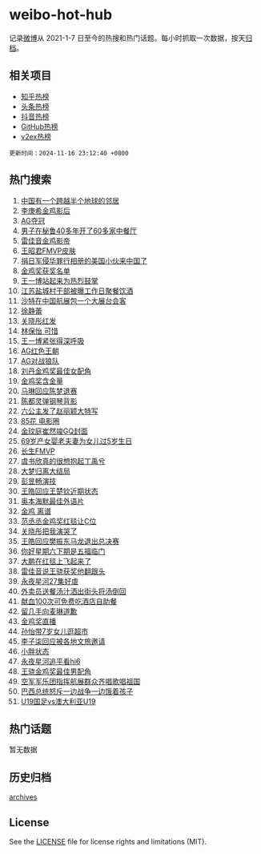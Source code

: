 # weibo-hot-hub

记录[微博](https://www.weibo.com)从 2021-1-7 日至今的热搜和热门话题。每小时抓取一次数据，按天[归档](archives)。

## 相关项目

- [知乎热榜](https://github.com/lonnyzhang423/zhihu-hot-hub)
- [头条热榜](https://github.com/lonnyzhang423/toutiao-hot-hub)
- [抖音热榜](https://github.com/lonnyzhang423/douyin-hot-hub)
- [GitHub热榜](https://github.com/lonnyzhang423/github-hot-hub)
- [v2ex热榜](https://github.com/lonnyzhang423/v2ex-hot-hub)


`更新时间：2024-11-16 23:12:40 +0800`

## 热门搜索

1. [中国有一个跨越半个地球的邻居](https://m.weibo.cn/search?containerid=100103type%3D1%26t%3D10%26q%3D%23%E4%B8%AD%E5%9B%BD%E6%9C%89%E4%B8%80%E4%B8%AA%E8%B7%A8%E8%B6%8A%E5%8D%8A%E4%B8%AA%E5%9C%B0%E7%90%83%E7%9A%84%E9%82%BB%E5%B1%85%23&stream_entry_id=51&isnewpage=1&extparam=seat%3D1%26q%3D%2523%25E4%25B8%25AD%25E5%259B%25BD%25E6%259C%2589%25E4%25B8%2580%25E4%25B8%25AA%25E8%25B7%25A8%25E8%25B6%258A%25E5%258D%258A%25E4%25B8%25AA%25E5%259C%25B0%25E7%2590%2583%25E7%259A%2584%25E9%2582%25BB%25E5%25B1%2585%2523%26dgr%3D0%26pos%3D0%26cate%3D10103%26filter_type%3Drealtimehot%26stream_entry_id%3D51%26c_type%3D51%26display_time%3D1731769959%26pre_seqid%3D17317699594920055843)
1. [李庚希金鸡影后](https://m.weibo.cn/search?containerid=100103type%3D1%26t%3D10%26q%3D%23%E6%9D%8E%E5%BA%9A%E5%B8%8C%E9%87%91%E9%B8%A1%E5%BD%B1%E5%90%8E%23&stream_entry_id=31&isnewpage=1&extparam=seat%3D1%26q%3D%2523%25E6%259D%258E%25E5%25BA%259A%25E5%25B8%258C%25E9%2587%2591%25E9%25B8%25A1%25E5%25BD%25B1%25E5%2590%258E%2523%26flag%3D4%26cate%3D5001%26stream_entry_id%3D31%26c_type%3D31%26band_rank%3D1%26realpos%3D1%26lcate%3D5001%26filter_type%3Drealtimehot%26dgr%3D0%26pos%3D0%26display_time%3D1731769959%26pre_seqid%3D17317699594920055843)
1. [AG夺冠](https://m.weibo.cn/search?containerid=100103type%3D1%26t%3D10%26q%3DAG%E5%A4%BA%E5%86%A0&stream_entry_id=31&isnewpage=1&extparam=seat%3D1%26q%3DAG%25E5%25A4%25BA%25E5%2586%25A0%26flag%3D1%26cate%3D5001%26stream_entry_id%3D31%26c_type%3D31%26band_rank%3D2%26realpos%3D2%26lcate%3D5001%26filter_type%3Drealtimehot%26dgr%3D0%26pos%3D1%26display_time%3D1731769959%26pre_seqid%3D17317699594920055843)
1. [男子在秘鲁40多年开了60多家中餐厅](https://m.weibo.cn/search?containerid=100103type%3D1%26t%3D10%26q%3D%23%E7%94%B7%E5%AD%90%E5%9C%A8%E7%A7%98%E9%B2%8140%E5%A4%9A%E5%B9%B4%E5%BC%80%E4%BA%8660%E5%A4%9A%E5%AE%B6%E4%B8%AD%E9%A4%90%E5%8E%85%23&stream_entry_id=31&isnewpage=1&extparam=seat%3D1%26q%3D%2523%25E7%2594%25B7%25E5%25AD%2590%25E5%259C%25A8%25E7%25A7%2598%25E9%25B2%258140%25E5%25A4%259A%25E5%25B9%25B4%25E5%25BC%2580%25E4%25BA%258660%25E5%25A4%259A%25E5%25AE%25B6%25E4%25B8%25AD%25E9%25A4%2590%25E5%258E%2585%2523%26flag%3D0%26cate%3D5001%26stream_entry_id%3D31%26c_type%3D31%26band_rank%3D3%26realpos%3D3%26lcate%3D5001%26filter_type%3Drealtimehot%26dgr%3D0%26pos%3D2%26display_time%3D1731769959%26pre_seqid%3D17317699594920055843)
1. [雷佳音金鸡影帝](https://m.weibo.cn/search?containerid=100103type%3D1%26t%3D10%26q%3D%23%E9%9B%B7%E4%BD%B3%E9%9F%B3%E9%87%91%E9%B8%A1%E5%BD%B1%E5%B8%9D%23&stream_entry_id=31&isnewpage=1&extparam=seat%3D1%26q%3D%2523%25E9%259B%25B7%25E4%25BD%25B3%25E9%259F%25B3%25E9%2587%2591%25E9%25B8%25A1%25E5%25BD%25B1%25E5%25B8%259D%2523%26flag%3D1%26cate%3D5001%26stream_entry_id%3D31%26c_type%3D31%26band_rank%3D4%26realpos%3D4%26lcate%3D5001%26filter_type%3Drealtimehot%26dgr%3D0%26pos%3D3%26display_time%3D1731769959%26pre_seqid%3D17317699594920055843)
1. [王昭君FMVP皮肤](https://m.weibo.cn/search?containerid=100103type%3D1%26t%3D10%26q%3D%23%E7%8E%8B%E6%98%AD%E5%90%9BFMVP%E7%9A%AE%E8%82%A4%23&stream_entry_id=31&isnewpage=1&extparam=seat%3D1%26q%3D%2523%25E7%258E%258B%25E6%2598%25AD%25E5%2590%259BFMVP%25E7%259A%25AE%25E8%2582%25A4%2523%26flag%3D1%26cate%3D5001%26stream_entry_id%3D31%26c_type%3D31%26band_rank%3D5%26realpos%3D5%26lcate%3D5001%26filter_type%3Drealtimehot%26dgr%3D0%26pos%3D4%26display_time%3D1731769959%26pre_seqid%3D17317699594920055843)
1. [捐日军侵华罪行相册的美国小伙来中国了](https://m.weibo.cn/search?containerid=100103type%3D1%26t%3D10%26q%3D%23%E6%8D%90%E6%97%A5%E5%86%9B%E4%BE%B5%E5%8D%8E%E7%BD%AA%E8%A1%8C%E7%9B%B8%E5%86%8C%E7%9A%84%E7%BE%8E%E5%9B%BD%E5%B0%8F%E4%BC%99%E6%9D%A5%E4%B8%AD%E5%9B%BD%E4%BA%86%23&stream_entry_id=31&isnewpage=1&extparam=seat%3D1%26q%3D%2523%25E6%258D%2590%25E6%2597%25A5%25E5%2586%259B%25E4%25BE%25B5%25E5%258D%258E%25E7%25BD%25AA%25E8%25A1%258C%25E7%259B%25B8%25E5%2586%258C%25E7%259A%2584%25E7%25BE%258E%25E5%259B%25BD%25E5%25B0%258F%25E4%25BC%2599%25E6%259D%25A5%25E4%25B8%25AD%25E5%259B%25BD%25E4%25BA%2586%2523%26flag%3D1%26cate%3D5001%26stream_entry_id%3D31%26c_type%3D31%26band_rank%3D6%26realpos%3D6%26lcate%3D5001%26filter_type%3Drealtimehot%26dgr%3D0%26pos%3D5%26display_time%3D1731769959%26pre_seqid%3D17317699594920055843)
1. [金鸡奖获奖名单](https://m.weibo.cn/search?containerid=100103type%3D1%26t%3D10%26q%3D%E9%87%91%E9%B8%A1%E5%A5%96%E8%8E%B7%E5%A5%96%E5%90%8D%E5%8D%95&stream_entry_id=31&isnewpage=1&extparam=seat%3D1%26q%3D%25E9%2587%2591%25E9%25B8%25A1%25E5%25A5%2596%25E8%258E%25B7%25E5%25A5%2596%25E5%2590%258D%25E5%258D%2595%26flag%3D1%26cate%3D5001%26stream_entry_id%3D31%26c_type%3D31%26band_rank%3D7%26realpos%3D7%26lcate%3D5001%26filter_type%3Drealtimehot%26dgr%3D0%26pos%3D6%26display_time%3D1731769959%26pre_seqid%3D17317699594920055843)
1. [王一博站起来为热烈鼓掌](https://m.weibo.cn/search?containerid=100103type%3D1%26t%3D10%26q%3D%23%E7%8E%8B%E4%B8%80%E5%8D%9A%E7%AB%99%E8%B5%B7%E6%9D%A5%E4%B8%BA%E7%83%AD%E7%83%88%E9%BC%93%E6%8E%8C%23&stream_entry_id=31&isnewpage=1&extparam=seat%3D1%26q%3D%2523%25E7%258E%258B%25E4%25B8%2580%25E5%258D%259A%25E7%25AB%2599%25E8%25B5%25B7%25E6%259D%25A5%25E4%25B8%25BA%25E7%2583%25AD%25E7%2583%2588%25E9%25BC%2593%25E6%258E%258C%2523%26flag%3D1%26cate%3D5001%26stream_entry_id%3D31%26c_type%3D31%26band_rank%3D8%26realpos%3D8%26lcate%3D5001%26filter_type%3Drealtimehot%26dgr%3D0%26pos%3D7%26display_time%3D1731769959%26pre_seqid%3D17317699594920055843)
1. [江苏盐城村干部被曝工作日聚餐饮酒](https://m.weibo.cn/search?containerid=100103type%3D1%26t%3D10%26q%3D%23%E6%B1%9F%E8%8B%8F%E7%9B%90%E5%9F%8E%E6%9D%91%E5%B9%B2%E9%83%A8%E8%A2%AB%E6%9B%9D%E5%B7%A5%E4%BD%9C%E6%97%A5%E8%81%9A%E9%A4%90%E9%A5%AE%E9%85%92%23&stream_entry_id=31&isnewpage=1&extparam=seat%3D1%26q%3D%2523%25E6%25B1%259F%25E8%258B%258F%25E7%259B%2590%25E5%259F%258E%25E6%259D%2591%25E5%25B9%25B2%25E9%2583%25A8%25E8%25A2%25AB%25E6%259B%259D%25E5%25B7%25A5%25E4%25BD%259C%25E6%2597%25A5%25E8%2581%259A%25E9%25A4%2590%25E9%25A5%25AE%25E9%2585%2592%2523%26flag%3D1%26cate%3D5001%26stream_entry_id%3D31%26c_type%3D31%26band_rank%3D9%26realpos%3D9%26lcate%3D5001%26filter_type%3Drealtimehot%26dgr%3D0%26pos%3D8%26display_time%3D1731769959%26pre_seqid%3D17317699594920055843)
1. [沙特在中国航展包一个大展台会客](https://m.weibo.cn/search?containerid=100103type%3D1%26t%3D10%26q%3D%23%E6%B2%99%E7%89%B9%E5%9C%A8%E4%B8%AD%E5%9B%BD%E8%88%AA%E5%B1%95%E5%8C%85%E4%B8%80%E4%B8%AA%E5%A4%A7%E5%B1%95%E5%8F%B0%E4%BC%9A%E5%AE%A2%23&stream_entry_id=31&isnewpage=1&extparam=seat%3D1%26q%3D%2523%25E6%25B2%2599%25E7%2589%25B9%25E5%259C%25A8%25E4%25B8%25AD%25E5%259B%25BD%25E8%2588%25AA%25E5%25B1%2595%25E5%258C%2585%25E4%25B8%2580%25E4%25B8%25AA%25E5%25A4%25A7%25E5%25B1%2595%25E5%258F%25B0%25E4%25BC%259A%25E5%25AE%25A2%2523%26flag%3D1%26cate%3D5001%26stream_entry_id%3D31%26c_type%3D31%26band_rank%3D10%26realpos%3D10%26lcate%3D5001%26filter_type%3Drealtimehot%26dgr%3D0%26pos%3D9%26display_time%3D1731769959%26pre_seqid%3D17317699594920055843)
1. [徐静蕾](https://m.weibo.cn/search?containerid=100103type%3D1%26t%3D10%26q%3D%E5%BE%90%E9%9D%99%E8%95%BE&stream_entry_id=31&isnewpage=1&extparam=seat%3D1%26q%3D%25E5%25BE%2590%25E9%259D%2599%25E8%2595%25BE%26flag%3D1%26cate%3D5001%26stream_entry_id%3D31%26c_type%3D31%26band_rank%3D11%26realpos%3D11%26lcate%3D5001%26filter_type%3Drealtimehot%26dgr%3D0%26pos%3D10%26display_time%3D1731769959%26pre_seqid%3D17317699594920055843)
1. [关晓彤红发](https://m.weibo.cn/search?containerid=100103type%3D1%26t%3D10%26q%3D%E5%85%B3%E6%99%93%E5%BD%A4%E7%BA%A2%E5%8F%91&stream_entry_id=31&isnewpage=1&extparam=seat%3D1%26q%3D%25E5%2585%25B3%25E6%2599%2593%25E5%25BD%25A4%25E7%25BA%25A2%25E5%258F%2591%26flag%3D2%26cate%3D5001%26stream_entry_id%3D31%26c_type%3D31%26band_rank%3D12%26realpos%3D12%26lcate%3D5001%26filter_type%3Drealtimehot%26dgr%3D0%26pos%3D11%26display_time%3D1731769959%26pre_seqid%3D17317699594920055843)
1. [林保怡 可惜](https://m.weibo.cn/search?containerid=100103type%3D1%26t%3D10%26q%3D%E6%9E%97%E4%BF%9D%E6%80%A1+%E5%8F%AF%E6%83%9C&stream_entry_id=31&isnewpage=1&extparam=seat%3D1%26q%3D%25E6%259E%2597%25E4%25BF%259D%25E6%2580%25A1%2520%25E5%258F%25AF%25E6%2583%259C%26flag%3D1%26cate%3D5001%26stream_entry_id%3D31%26c_type%3D31%26band_rank%3D13%26realpos%3D13%26lcate%3D5001%26filter_type%3Drealtimehot%26dgr%3D0%26pos%3D12%26display_time%3D1731769959%26pre_seqid%3D17317699594920055843)
1. [王一博紧张得深呼吸](https://m.weibo.cn/search?containerid=100103type%3D1%26t%3D10%26q%3D%23%E7%8E%8B%E4%B8%80%E5%8D%9A%E7%B4%A7%E5%BC%A0%E5%BE%97%E6%B7%B1%E5%91%BC%E5%90%B8%23&stream_entry_id=31&isnewpage=1&extparam=seat%3D1%26q%3D%2523%25E7%258E%258B%25E4%25B8%2580%25E5%258D%259A%25E7%25B4%25A7%25E5%25BC%25A0%25E5%25BE%2597%25E6%25B7%25B1%25E5%2591%25BC%25E5%2590%25B8%2523%26flag%3D1%26cate%3D5001%26stream_entry_id%3D31%26c_type%3D31%26band_rank%3D14%26realpos%3D14%26lcate%3D5001%26filter_type%3Drealtimehot%26dgr%3D0%26pos%3D13%26display_time%3D1731769959%26pre_seqid%3D17317699594920055843)
1. [AG红色王朝](https://m.weibo.cn/search?containerid=100103type%3D1%26t%3D10%26q%3D%23AG%E7%BA%A2%E8%89%B2%E7%8E%8B%E6%9C%9D%23&stream_entry_id=31&isnewpage=1&extparam=seat%3D1%26q%3D%2523AG%25E7%25BA%25A2%25E8%2589%25B2%25E7%258E%258B%25E6%259C%259D%2523%26flag%3D1%26cate%3D5001%26stream_entry_id%3D31%26c_type%3D31%26band_rank%3D15%26realpos%3D15%26lcate%3D5001%26filter_type%3Drealtimehot%26dgr%3D0%26pos%3D14%26display_time%3D1731769959%26pre_seqid%3D17317699594920055843)
1. [AG对战狼队](https://m.weibo.cn/search?containerid=100103type%3D1%26t%3D10%26q%3D%23AG%E5%AF%B9%E6%88%98%E7%8B%BC%E9%98%9F%23&stream_entry_id=31&isnewpage=1&extparam=seat%3D1%26q%3D%2523AG%25E5%25AF%25B9%25E6%2588%2598%25E7%258B%25BC%25E9%2598%259F%2523%26flag%3D0%26cate%3D5001%26stream_entry_id%3D31%26c_type%3D31%26band_rank%3D16%26realpos%3D16%26lcate%3D5001%26filter_type%3Drealtimehot%26dgr%3D0%26pos%3D15%26display_time%3D1731769959%26pre_seqid%3D17317699594920055843)
1. [刘丹金鸡奖最佳女配角](https://m.weibo.cn/search?containerid=100103type%3D1%26t%3D10%26q%3D%23%E5%88%98%E4%B8%B9%E9%87%91%E9%B8%A1%E5%A5%96%E6%9C%80%E4%BD%B3%E5%A5%B3%E9%85%8D%E8%A7%92%23&stream_entry_id=31&isnewpage=1&extparam=seat%3D1%26q%3D%2523%25E5%2588%2598%25E4%25B8%25B9%25E9%2587%2591%25E9%25B8%25A1%25E5%25A5%2596%25E6%259C%2580%25E4%25BD%25B3%25E5%25A5%25B3%25E9%2585%258D%25E8%25A7%2592%2523%26flag%3D0%26cate%3D5001%26stream_entry_id%3D31%26c_type%3D31%26band_rank%3D17%26realpos%3D17%26lcate%3D5001%26filter_type%3Drealtimehot%26dgr%3D0%26pos%3D16%26display_time%3D1731769959%26pre_seqid%3D17317699594920055843)
1. [金鸡奖含金量](https://m.weibo.cn/search?containerid=100103type%3D1%26t%3D10%26q%3D%E9%87%91%E9%B8%A1%E5%A5%96%E5%90%AB%E9%87%91%E9%87%8F&stream_entry_id=31&isnewpage=1&extparam=seat%3D1%26q%3D%25E9%2587%2591%25E9%25B8%25A1%25E5%25A5%2596%25E5%2590%25AB%25E9%2587%2591%25E9%2587%258F%26flag%3D1%26cate%3D5001%26stream_entry_id%3D31%26c_type%3D31%26band_rank%3D18%26realpos%3D18%26lcate%3D5001%26filter_type%3Drealtimehot%26dgr%3D0%26pos%3D17%26display_time%3D1731769959%26pre_seqid%3D17317699594920055843)
1. [马琳回应陈梦退赛](https://m.weibo.cn/search?containerid=100103type%3D1%26t%3D10%26q%3D%23%E9%A9%AC%E7%90%B3%E5%9B%9E%E5%BA%94%E9%99%88%E6%A2%A6%E9%80%80%E8%B5%9B%23&stream_entry_id=31&isnewpage=1&extparam=seat%3D1%26q%3D%2523%25E9%25A9%25AC%25E7%2590%25B3%25E5%259B%259E%25E5%25BA%2594%25E9%2599%2588%25E6%25A2%25A6%25E9%2580%2580%25E8%25B5%259B%2523%26flag%3D1%26cate%3D5001%26stream_entry_id%3D31%26c_type%3D31%26band_rank%3D19%26realpos%3D19%26lcate%3D5001%26filter_type%3Drealtimehot%26dgr%3D0%26pos%3D18%26display_time%3D1731769959%26pre_seqid%3D17317699594920055843)
1. [陈都灵弹钢琴背影](https://m.weibo.cn/search?containerid=100103type%3D1%26t%3D10%26q%3D%23%E9%99%88%E9%83%BD%E7%81%B5%E5%BC%B9%E9%92%A2%E7%90%B4%E8%83%8C%E5%BD%B1%23&stream_entry_id=31&isnewpage=1&extparam=seat%3D1%26q%3D%2523%25E9%2599%2588%25E9%2583%25BD%25E7%2581%25B5%25E5%25BC%25B9%25E9%2592%25A2%25E7%2590%25B4%25E8%2583%258C%25E5%25BD%25B1%2523%26flag%3D1%26cate%3D5001%26stream_entry_id%3D31%26c_type%3D31%26band_rank%3D20%26realpos%3D20%26lcate%3D5001%26filter_type%3Drealtimehot%26dgr%3D0%26pos%3D19%26display_time%3D1731769959%26pre_seqid%3D17317699594920055843)
1. [六公主发了赵丽颖大特写](https://m.weibo.cn/search?containerid=100103type%3D1%26t%3D10%26q%3D%23%E5%85%AD%E5%85%AC%E4%B8%BB%E5%8F%91%E4%BA%86%E8%B5%B5%E4%B8%BD%E9%A2%96%E5%A4%A7%E7%89%B9%E5%86%99%23&stream_entry_id=31&isnewpage=1&extparam=seat%3D1%26q%3D%2523%25E5%2585%25AD%25E5%2585%25AC%25E4%25B8%25BB%25E5%258F%2591%25E4%25BA%2586%25E8%25B5%25B5%25E4%25B8%25BD%25E9%25A2%2596%25E5%25A4%25A7%25E7%2589%25B9%25E5%2586%2599%2523%26flag%3D2%26cate%3D5001%26stream_entry_id%3D31%26c_type%3D31%26band_rank%3D21%26realpos%3D21%26lcate%3D5001%26filter_type%3Drealtimehot%26dgr%3D0%26pos%3D20%26display_time%3D1731769959%26pre_seqid%3D17317699594920055843)
1. [85花 电影圈](https://m.weibo.cn/search?containerid=100103type%3D1%26t%3D10%26q%3D85%E8%8A%B1+%E7%94%B5%E5%BD%B1%E5%9C%88&stream_entry_id=31&isnewpage=1&extparam=seat%3D1%26q%3D85%25E8%258A%25B1%2520%25E7%2594%25B5%25E5%25BD%25B1%25E5%259C%2588%26flag%3D1%26cate%3D5001%26stream_entry_id%3D31%26c_type%3D31%26band_rank%3D22%26realpos%3D22%26lcate%3D5001%26filter_type%3Drealtimehot%26dgr%3D0%26pos%3D21%26display_time%3D1731769959%26pre_seqid%3D17317699594920055843)
1. [金玟庭崔然竣GQ封面](https://m.weibo.cn/search?containerid=100103type%3D1%26t%3D10%26q%3D%23%E9%87%91%E7%8E%9F%E5%BA%AD%E5%B4%94%E7%84%B6%E7%AB%A3GQ%E5%B0%81%E9%9D%A2%23&stream_entry_id=31&isnewpage=1&extparam=seat%3D1%26q%3D%2523%25E9%2587%2591%25E7%258E%259F%25E5%25BA%25AD%25E5%25B4%2594%25E7%2584%25B6%25E7%25AB%25A3GQ%25E5%25B0%2581%25E9%259D%25A2%2523%26flag%3D1%26cate%3D5001%26stream_entry_id%3D31%26c_type%3D31%26band_rank%3D23%26realpos%3D23%26lcate%3D5001%26filter_type%3Drealtimehot%26dgr%3D0%26pos%3D22%26display_time%3D1731769959%26pre_seqid%3D17317699594920055843)
1. [69岁产女婴老夫妻为女儿过5岁生日](https://m.weibo.cn/search?containerid=100103type%3D1%26t%3D10%26q%3D%2369%E5%B2%81%E4%BA%A7%E5%A5%B3%E5%A9%B4%E8%80%81%E5%A4%AB%E5%A6%BB%E4%B8%BA%E5%A5%B3%E5%84%BF%E8%BF%875%E5%B2%81%E7%94%9F%E6%97%A5%23&stream_entry_id=31&isnewpage=1&extparam=seat%3D1%26q%3D%252369%25E5%25B2%2581%25E4%25BA%25A7%25E5%25A5%25B3%25E5%25A9%25B4%25E8%2580%2581%25E5%25A4%25AB%25E5%25A6%25BB%25E4%25B8%25BA%25E5%25A5%25B3%25E5%2584%25BF%25E8%25BF%25875%25E5%25B2%2581%25E7%2594%259F%25E6%2597%25A5%2523%26flag%3D32768%26cate%3D5001%26stream_entry_id%3D31%26c_type%3D31%26band_rank%3D24%26realpos%3D24%26lcate%3D5001%26filter_type%3Drealtimehot%26dgr%3D0%26pos%3D23%26display_time%3D1731769959%26pre_seqid%3D17317699594920055843)
1. [长生FMVP](https://m.weibo.cn/search?containerid=100103type%3D1%26t%3D10%26q%3D%E9%95%BF%E7%94%9FFMVP&stream_entry_id=31&isnewpage=1&extparam=seat%3D1%26q%3D%25E9%2595%25BF%25E7%2594%259FFMVP%26flag%3D1%26cate%3D5001%26stream_entry_id%3D31%26c_type%3D31%26band_rank%3D25%26realpos%3D25%26lcate%3D5001%26filter_type%3Drealtimehot%26dgr%3D0%26pos%3D24%26display_time%3D1731769959%26pre_seqid%3D17317699594920055843)
1. [虞书欣真的很想抱起丁禹兮](https://m.weibo.cn/search?containerid=100103type%3D1%26t%3D10%26q%3D%E8%99%9E%E4%B9%A6%E6%AC%A3%E7%9C%9F%E7%9A%84%E5%BE%88%E6%83%B3%E6%8A%B1%E8%B5%B7%E4%B8%81%E7%A6%B9%E5%85%AE&stream_entry_id=31&isnewpage=1&extparam=seat%3D1%26q%3D%25E8%2599%259E%25E4%25B9%25A6%25E6%25AC%25A3%25E7%259C%259F%25E7%259A%2584%25E5%25BE%2588%25E6%2583%25B3%25E6%258A%25B1%25E8%25B5%25B7%25E4%25B8%2581%25E7%25A6%25B9%25E5%2585%25AE%26flag%3D0%26cate%3D5001%26stream_entry_id%3D31%26c_type%3D31%26band_rank%3D26%26realpos%3D26%26lcate%3D5001%26filter_type%3Drealtimehot%26dgr%3D0%26pos%3D25%26display_time%3D1731769959%26pre_seqid%3D17317699594920055843)
1. [大梦归离大结局](https://m.weibo.cn/search?containerid=100103type%3D1%26t%3D10%26q%3D%23%E5%A4%A7%E6%A2%A6%E5%BD%92%E7%A6%BB%E5%A4%A7%E7%BB%93%E5%B1%80%23&stream_entry_id=31&isnewpage=1&extparam=seat%3D1%26q%3D%2523%25E5%25A4%25A7%25E6%25A2%25A6%25E5%25BD%2592%25E7%25A6%25BB%25E5%25A4%25A7%25E7%25BB%2593%25E5%25B1%2580%2523%26flag%3D0%26cate%3D5001%26stream_entry_id%3D31%26c_type%3D31%26band_rank%3D27%26realpos%3D27%26lcate%3D5001%26filter_type%3Drealtimehot%26dgr%3D0%26pos%3D26%26display_time%3D1731769959%26pre_seqid%3D17317699594920055843)
1. [彭昱畅演技](https://m.weibo.cn/search?containerid=100103type%3D1%26t%3D10%26q%3D%E5%BD%AD%E6%98%B1%E7%95%85%E6%BC%94%E6%8A%80&stream_entry_id=31&isnewpage=1&extparam=seat%3D1%26q%3D%25E5%25BD%25AD%25E6%2598%25B1%25E7%2595%2585%25E6%25BC%2594%25E6%258A%2580%26flag%3D1%26cate%3D5001%26stream_entry_id%3D31%26c_type%3D31%26band_rank%3D28%26realpos%3D28%26lcate%3D5001%26filter_type%3Drealtimehot%26dgr%3D0%26pos%3D27%26display_time%3D1731769959%26pre_seqid%3D17317699594920055843)
1. [王皓回应王楚钦近期状态](https://m.weibo.cn/search?containerid=100103type%3D1%26t%3D10%26q%3D%23%E7%8E%8B%E7%9A%93%E5%9B%9E%E5%BA%94%E7%8E%8B%E6%A5%9A%E9%92%A6%E8%BF%91%E6%9C%9F%E7%8A%B6%E6%80%81%23&stream_entry_id=31&isnewpage=1&extparam=seat%3D1%26q%3D%2523%25E7%258E%258B%25E7%259A%2593%25E5%259B%259E%25E5%25BA%2594%25E7%258E%258B%25E6%25A5%259A%25E9%2592%25A6%25E8%25BF%2591%25E6%259C%259F%25E7%258A%25B6%25E6%2580%2581%2523%26flag%3D0%26cate%3D5001%26stream_entry_id%3D31%26c_type%3D31%26band_rank%3D29%26realpos%3D29%26lcate%3D5001%26filter_type%3Drealtimehot%26dgr%3D0%26pos%3D28%26display_time%3D1731769959%26pre_seqid%3D17317699594920055843)
1. [奥本海默最佳外语片](https://m.weibo.cn/search?containerid=100103type%3D1%26t%3D10%26q%3D%23%E5%A5%A5%E6%9C%AC%E6%B5%B7%E9%BB%98%E6%9C%80%E4%BD%B3%E5%A4%96%E8%AF%AD%E7%89%87%23&stream_entry_id=31&isnewpage=1&extparam=seat%3D1%26q%3D%2523%25E5%25A5%25A5%25E6%259C%25AC%25E6%25B5%25B7%25E9%25BB%2598%25E6%259C%2580%25E4%25BD%25B3%25E5%25A4%2596%25E8%25AF%25AD%25E7%2589%2587%2523%26flag%3D1%26cate%3D5001%26stream_entry_id%3D31%26c_type%3D31%26band_rank%3D30%26realpos%3D30%26lcate%3D5001%26filter_type%3Drealtimehot%26dgr%3D0%26pos%3D29%26display_time%3D1731769959%26pre_seqid%3D17317699594920055843)
1. [金鸡 离谱](https://m.weibo.cn/search?containerid=100103type%3D1%26t%3D10%26q%3D%E9%87%91%E9%B8%A1+%E7%A6%BB%E8%B0%B1&stream_entry_id=31&isnewpage=1&extparam=seat%3D1%26q%3D%25E9%2587%2591%25E9%25B8%25A1%2520%25E7%25A6%25BB%25E8%25B0%25B1%26flag%3D1%26cate%3D5001%26stream_entry_id%3D31%26c_type%3D31%26band_rank%3D31%26realpos%3D31%26lcate%3D5001%26filter_type%3Drealtimehot%26dgr%3D0%26pos%3D30%26display_time%3D1731769959%26pre_seqid%3D17317699594920055843)
1. [范丞丞金鸡奖红毯让C位](https://m.weibo.cn/search?containerid=100103type%3D1%26t%3D10%26q%3D%23%E8%8C%83%E4%B8%9E%E4%B8%9E%E9%87%91%E9%B8%A1%E5%A5%96%E7%BA%A2%E6%AF%AF%E8%AE%A9C%E4%BD%8D%23&stream_entry_id=31&isnewpage=1&extparam=seat%3D1%26q%3D%2523%25E8%258C%2583%25E4%25B8%259E%25E4%25B8%259E%25E9%2587%2591%25E9%25B8%25A1%25E5%25A5%2596%25E7%25BA%25A2%25E6%25AF%25AF%25E8%25AE%25A9C%25E4%25BD%258D%2523%26flag%3D0%26cate%3D5001%26stream_entry_id%3D31%26c_type%3D31%26band_rank%3D32%26realpos%3D32%26lcate%3D5001%26filter_type%3Drealtimehot%26dgr%3D0%26pos%3D31%26display_time%3D1731769959%26pre_seqid%3D17317699594920055843)
1. [关晓彤把我演哭了](https://m.weibo.cn/search?containerid=100103type%3D1%26t%3D10%26q%3D%E5%85%B3%E6%99%93%E5%BD%A4%E6%8A%8A%E6%88%91%E6%BC%94%E5%93%AD%E4%BA%86&stream_entry_id=31&isnewpage=1&extparam=seat%3D1%26q%3D%25E5%2585%25B3%25E6%2599%2593%25E5%25BD%25A4%25E6%258A%258A%25E6%2588%2591%25E6%25BC%2594%25E5%2593%25AD%25E4%25BA%2586%26flag%3D0%26cate%3D5001%26stream_entry_id%3D31%26c_type%3D31%26band_rank%3D33%26realpos%3D33%26lcate%3D5001%26filter_type%3Drealtimehot%26dgr%3D0%26pos%3D32%26display_time%3D1731769959%26pre_seqid%3D17317699594920055843)
1. [王皓回应樊振东马龙退出总决赛](https://m.weibo.cn/search?containerid=100103type%3D1%26t%3D10%26q%3D%23%E7%8E%8B%E7%9A%93%E5%9B%9E%E5%BA%94%E6%A8%8A%E6%8C%AF%E4%B8%9C%E9%A9%AC%E9%BE%99%E9%80%80%E5%87%BA%E6%80%BB%E5%86%B3%E8%B5%9B%23&stream_entry_id=31&isnewpage=1&extparam=seat%3D1%26q%3D%2523%25E7%258E%258B%25E7%259A%2593%25E5%259B%259E%25E5%25BA%2594%25E6%25A8%258A%25E6%258C%25AF%25E4%25B8%259C%25E9%25A9%25AC%25E9%25BE%2599%25E9%2580%2580%25E5%2587%25BA%25E6%2580%25BB%25E5%2586%25B3%25E8%25B5%259B%2523%26flag%3D0%26cate%3D5001%26stream_entry_id%3D31%26c_type%3D31%26band_rank%3D34%26realpos%3D34%26lcate%3D5001%26filter_type%3Drealtimehot%26dgr%3D0%26pos%3D33%26display_time%3D1731769959%26pre_seqid%3D17317699594920055843)
1. [你好星期六下期是五福临门](https://m.weibo.cn/search?containerid=100103type%3D1%26t%3D10%26q%3D%23%E4%BD%A0%E5%A5%BD%E6%98%9F%E6%9C%9F%E5%85%AD%E4%B8%8B%E6%9C%9F%E6%98%AF%E4%BA%94%E7%A6%8F%E4%B8%B4%E9%97%A8%23&stream_entry_id=31&isnewpage=1&extparam=seat%3D1%26q%3D%2523%25E4%25BD%25A0%25E5%25A5%25BD%25E6%2598%259F%25E6%259C%259F%25E5%2585%25AD%25E4%25B8%258B%25E6%259C%259F%25E6%2598%25AF%25E4%25BA%2594%25E7%25A6%258F%25E4%25B8%25B4%25E9%2597%25A8%2523%26flag%3D1%26cate%3D5001%26stream_entry_id%3D31%26c_type%3D31%26band_rank%3D35%26realpos%3D35%26lcate%3D5001%26filter_type%3Drealtimehot%26dgr%3D0%26pos%3D34%26display_time%3D1731769959%26pre_seqid%3D17317699594920055843)
1. [大鹏在红毯上飞起来了](https://m.weibo.cn/search?containerid=100103type%3D1%26t%3D10%26q%3D%23%E5%A4%A7%E9%B9%8F%E5%9C%A8%E7%BA%A2%E6%AF%AF%E4%B8%8A%E9%A3%9E%E8%B5%B7%E6%9D%A5%E4%BA%86%23&stream_entry_id=31&isnewpage=1&extparam=seat%3D1%26q%3D%2523%25E5%25A4%25A7%25E9%25B9%258F%25E5%259C%25A8%25E7%25BA%25A2%25E6%25AF%25AF%25E4%25B8%258A%25E9%25A3%259E%25E8%25B5%25B7%25E6%259D%25A5%25E4%25BA%2586%2523%26flag%3D0%26cate%3D5001%26stream_entry_id%3D31%26c_type%3D31%26band_rank%3D36%26realpos%3D36%26lcate%3D5001%26filter_type%3Drealtimehot%26dgr%3D0%26pos%3D35%26display_time%3D1731769959%26pre_seqid%3D17317699594920055843)
1. [雷佳音说王骁获奖他翻跟头](https://m.weibo.cn/search?containerid=100103type%3D1%26t%3D10%26q%3D%23%E9%9B%B7%E4%BD%B3%E9%9F%B3%E8%AF%B4%E7%8E%8B%E9%AA%81%E8%8E%B7%E5%A5%96%E4%BB%96%E7%BF%BB%E8%B7%9F%E5%A4%B4%23&stream_entry_id=31&isnewpage=1&extparam=seat%3D1%26q%3D%2523%25E9%259B%25B7%25E4%25BD%25B3%25E9%259F%25B3%25E8%25AF%25B4%25E7%258E%258B%25E9%25AA%2581%25E8%258E%25B7%25E5%25A5%2596%25E4%25BB%2596%25E7%25BF%25BB%25E8%25B7%259F%25E5%25A4%25B4%2523%26flag%3D1%26cate%3D5001%26stream_entry_id%3D31%26c_type%3D31%26band_rank%3D37%26realpos%3D37%26lcate%3D5001%26filter_type%3Drealtimehot%26dgr%3D0%26pos%3D36%26display_time%3D1731769959%26pre_seqid%3D17317699594920055843)
1. [永夜星河27集好虐](https://m.weibo.cn/search?containerid=100103type%3D1%26t%3D10%26q%3D%E6%B0%B8%E5%A4%9C%E6%98%9F%E6%B2%B327%E9%9B%86%E5%A5%BD%E8%99%90&stream_entry_id=31&isnewpage=1&extparam=seat%3D1%26q%3D%25E6%25B0%25B8%25E5%25A4%259C%25E6%2598%259F%25E6%25B2%25B327%25E9%259B%2586%25E5%25A5%25BD%25E8%2599%2590%26flag%3D0%26cate%3D5001%26stream_entry_id%3D31%26c_type%3D31%26band_rank%3D38%26realpos%3D38%26lcate%3D5001%26filter_type%3Drealtimehot%26dgr%3D0%26pos%3D37%26display_time%3D1731769959%26pre_seqid%3D17317699594920055843)
1. [外卖员送餐汤汁洒出街头将汤倒回](https://m.weibo.cn/search?containerid=100103type%3D1%26t%3D10%26q%3D%23%E5%A4%96%E5%8D%96%E5%91%98%E9%80%81%E9%A4%90%E6%B1%A4%E6%B1%81%E6%B4%92%E5%87%BA%E8%A1%97%E5%A4%B4%E5%B0%86%E6%B1%A4%E5%80%92%E5%9B%9E%23&stream_entry_id=31&isnewpage=1&extparam=seat%3D1%26q%3D%2523%25E5%25A4%2596%25E5%258D%2596%25E5%2591%2598%25E9%2580%2581%25E9%25A4%2590%25E6%25B1%25A4%25E6%25B1%2581%25E6%25B4%2592%25E5%2587%25BA%25E8%25A1%2597%25E5%25A4%25B4%25E5%25B0%2586%25E6%25B1%25A4%25E5%2580%2592%25E5%259B%259E%2523%26flag%3D0%26cate%3D5001%26stream_entry_id%3D31%26c_type%3D31%26band_rank%3D39%26realpos%3D39%26lcate%3D5001%26filter_type%3Drealtimehot%26dgr%3D0%26pos%3D38%26display_time%3D1731769959%26pre_seqid%3D17317699594920055843)
1. [献血100次可免费吃酒店自助餐](https://m.weibo.cn/search?containerid=100103type%3D1%26t%3D10%26q%3D%23%E7%8C%AE%E8%A1%80100%E6%AC%A1%E5%8F%AF%E5%85%8D%E8%B4%B9%E5%90%83%E9%85%92%E5%BA%97%E8%87%AA%E5%8A%A9%E9%A4%90%23&stream_entry_id=31&isnewpage=1&extparam=seat%3D1%26q%3D%2523%25E7%258C%25AE%25E8%25A1%2580100%25E6%25AC%25A1%25E5%258F%25AF%25E5%2585%258D%25E8%25B4%25B9%25E5%2590%2583%25E9%2585%2592%25E5%25BA%2597%25E8%2587%25AA%25E5%258A%25A9%25E9%25A4%2590%2523%26flag%3D0%26cate%3D5001%26stream_entry_id%3D31%26c_type%3D31%26band_rank%3D40%26realpos%3D40%26lcate%3D5001%26filter_type%3Drealtimehot%26dgr%3D0%26pos%3D39%26display_time%3D1731769959%26pre_seqid%3D17317699594920055843)
1. [留几手向麦琳道歉](https://m.weibo.cn/search?containerid=100103type%3D1%26t%3D10%26q%3D%23%E7%95%99%E5%87%A0%E6%89%8B%E5%90%91%E9%BA%A6%E7%90%B3%E9%81%93%E6%AD%89%23&stream_entry_id=31&isnewpage=1&extparam=seat%3D1%26q%3D%2523%25E7%2595%2599%25E5%2587%25A0%25E6%2589%258B%25E5%2590%2591%25E9%25BA%25A6%25E7%2590%25B3%25E9%2581%2593%25E6%25AD%2589%2523%26flag%3D0%26cate%3D5001%26stream_entry_id%3D31%26c_type%3D31%26band_rank%3D41%26realpos%3D41%26lcate%3D5001%26filter_type%3Drealtimehot%26dgr%3D0%26pos%3D40%26display_time%3D1731769959%26pre_seqid%3D17317699594920055843)
1. [金鸡奖直播](https://m.weibo.cn/search?containerid=100103type%3D1%26t%3D10%26q%3D%E9%87%91%E9%B8%A1%E5%A5%96%E7%9B%B4%E6%92%AD&stream_entry_id=31&isnewpage=1&extparam=seat%3D1%26q%3D%25E9%2587%2591%25E9%25B8%25A1%25E5%25A5%2596%25E7%259B%25B4%25E6%2592%25AD%26flag%3D0%26cate%3D5001%26stream_entry_id%3D31%26c_type%3D31%26band_rank%3D42%26realpos%3D42%26lcate%3D5001%26filter_type%3Drealtimehot%26dgr%3D0%26pos%3D41%26display_time%3D1731769959%26pre_seqid%3D17317699594920055843)
1. [孙怡带7岁女儿逛超市](https://m.weibo.cn/search?containerid=100103type%3D1%26t%3D10%26q%3D%23%E5%AD%99%E6%80%A1%E5%B8%A67%E5%B2%81%E5%A5%B3%E5%84%BF%E9%80%9B%E8%B6%85%E5%B8%82%23&stream_entry_id=31&isnewpage=1&extparam=seat%3D1%26q%3D%2523%25E5%25AD%2599%25E6%2580%25A1%25E5%25B8%25A67%25E5%25B2%2581%25E5%25A5%25B3%25E5%2584%25BF%25E9%2580%259B%25E8%25B6%2585%25E5%25B8%2582%2523%26flag%3D0%26cate%3D5001%26stream_entry_id%3D31%26c_type%3D31%26band_rank%3D43%26realpos%3D43%26lcate%3D5001%26filter_type%3Drealtimehot%26dgr%3D0%26pos%3D42%26display_time%3D1731769959%26pre_seqid%3D17317699594920055843)
1. [李子柒回应被各地文旅邀请](https://m.weibo.cn/search?containerid=100103type%3D1%26t%3D10%26q%3D%23%E6%9D%8E%E5%AD%90%E6%9F%92%E5%9B%9E%E5%BA%94%E8%A2%AB%E5%90%84%E5%9C%B0%E6%96%87%E6%97%85%E9%82%80%E8%AF%B7%23&stream_entry_id=31&isnewpage=1&extparam=seat%3D1%26q%3D%2523%25E6%259D%258E%25E5%25AD%2590%25E6%259F%2592%25E5%259B%259E%25E5%25BA%2594%25E8%25A2%25AB%25E5%2590%2584%25E5%259C%25B0%25E6%2596%2587%25E6%2597%2585%25E9%2582%2580%25E8%25AF%25B7%2523%26flag%3D1%26cate%3D5001%26stream_entry_id%3D31%26c_type%3D31%26band_rank%3D44%26realpos%3D44%26lcate%3D5001%26filter_type%3Drealtimehot%26dgr%3D0%26pos%3D43%26display_time%3D1731769959%26pre_seqid%3D17317699594920055843)
1. [小胖状态](https://m.weibo.cn/search?containerid=100103type%3D1%26t%3D10%26q%3D%E5%B0%8F%E8%83%96%E7%8A%B6%E6%80%81&stream_entry_id=31&isnewpage=1&extparam=seat%3D1%26q%3D%25E5%25B0%258F%25E8%2583%2596%25E7%258A%25B6%25E6%2580%2581%26flag%3D1%26cate%3D5001%26stream_entry_id%3D31%26c_type%3D31%26band_rank%3D45%26realpos%3D45%26lcate%3D5001%26filter_type%3Drealtimehot%26dgr%3D0%26pos%3D44%26display_time%3D1731769959%26pre_seqid%3D17317699594920055843)
1. [永夜星河追平看hi6](https://m.weibo.cn/search?containerid=100103type%3D1%26t%3D10%26q%3D%E6%B0%B8%E5%A4%9C%E6%98%9F%E6%B2%B3%E8%BF%BD%E5%B9%B3%E7%9C%8Bhi6&stream_entry_id=31&isnewpage=1&extparam=seat%3D1%26q%3D%25E6%25B0%25B8%25E5%25A4%259C%25E6%2598%259F%25E6%25B2%25B3%25E8%25BF%25BD%25E5%25B9%25B3%25E7%259C%258Bhi6%26flag%3D1%26cate%3D5001%26stream_entry_id%3D31%26c_type%3D31%26band_rank%3D46%26realpos%3D46%26lcate%3D5001%26filter_type%3Drealtimehot%26dgr%3D0%26pos%3D45%26display_time%3D1731769959%26pre_seqid%3D17317699594920055843)
1. [王骁金鸡奖最佳男配角](https://m.weibo.cn/search?containerid=100103type%3D1%26t%3D10%26q%3D%23%E7%8E%8B%E9%AA%81%E9%87%91%E9%B8%A1%E5%A5%96%E6%9C%80%E4%BD%B3%E7%94%B7%E9%85%8D%E8%A7%92%23&stream_entry_id=31&isnewpage=1&extparam=seat%3D1%26q%3D%2523%25E7%258E%258B%25E9%25AA%2581%25E9%2587%2591%25E9%25B8%25A1%25E5%25A5%2596%25E6%259C%2580%25E4%25BD%25B3%25E7%2594%25B7%25E9%2585%258D%25E8%25A7%2592%2523%26flag%3D0%26cate%3D5001%26stream_entry_id%3D31%26c_type%3D31%26band_rank%3D47%26realpos%3D47%26lcate%3D5001%26filter_type%3Drealtimehot%26dgr%3D0%26pos%3D46%26display_time%3D1731769959%26pre_seqid%3D17317699594920055843)
1. [空军军乐团指挥航展群众齐唱歌唱祖国](https://m.weibo.cn/search?containerid=100103type%3D1%26t%3D10%26q%3D%23%E7%A9%BA%E5%86%9B%E5%86%9B%E4%B9%90%E5%9B%A2%E6%8C%87%E6%8C%A5%E8%88%AA%E5%B1%95%E7%BE%A4%E4%BC%97%E9%BD%90%E5%94%B1%E6%AD%8C%E5%94%B1%E7%A5%96%E5%9B%BD%23&stream_entry_id=31&isnewpage=1&extparam=seat%3D1%26q%3D%2523%25E7%25A9%25BA%25E5%2586%259B%25E5%2586%259B%25E4%25B9%2590%25E5%259B%25A2%25E6%258C%2587%25E6%258C%25A5%25E8%2588%25AA%25E5%25B1%2595%25E7%25BE%25A4%25E4%25BC%2597%25E9%25BD%2590%25E5%2594%25B1%25E6%25AD%258C%25E5%2594%25B1%25E7%25A5%2596%25E5%259B%25BD%2523%26flag%3D1%26cate%3D5001%26stream_entry_id%3D31%26c_type%3D31%26band_rank%3D48%26realpos%3D48%26lcate%3D5001%26filter_type%3Drealtimehot%26dgr%3D0%26pos%3D47%26display_time%3D1731769959%26pre_seqid%3D17317699594920055843)
1. [巴西总统怒斥一边战争一边饿着孩子](https://m.weibo.cn/search?containerid=100103type%3D1%26t%3D10%26q%3D%23%E5%B7%B4%E8%A5%BF%E6%80%BB%E7%BB%9F%E6%80%92%E6%96%A5%E4%B8%80%E8%BE%B9%E6%88%98%E4%BA%89%E4%B8%80%E8%BE%B9%E9%A5%BF%E7%9D%80%E5%AD%A9%E5%AD%90%23&stream_entry_id=31&isnewpage=1&extparam=seat%3D1%26q%3D%2523%25E5%25B7%25B4%25E8%25A5%25BF%25E6%2580%25BB%25E7%25BB%259F%25E6%2580%2592%25E6%2596%25A5%25E4%25B8%2580%25E8%25BE%25B9%25E6%2588%2598%25E4%25BA%2589%25E4%25B8%2580%25E8%25BE%25B9%25E9%25A5%25BF%25E7%259D%2580%25E5%25AD%25A9%25E5%25AD%2590%2523%26flag%3D0%26cate%3D5001%26stream_entry_id%3D31%26c_type%3D31%26band_rank%3D49%26realpos%3D49%26lcate%3D5001%26filter_type%3Drealtimehot%26dgr%3D0%26pos%3D48%26display_time%3D1731769959%26pre_seqid%3D17317699594920055843)
1. [U19国足vs澳大利亚U19](https://m.weibo.cn/search?containerid=100103type%3D1%26t%3D10%26q%3D%23U19%E5%9B%BD%E8%B6%B3vs%E6%BE%B3%E5%A4%A7%E5%88%A9%E4%BA%9AU19%23&stream_entry_id=31&isnewpage=1&extparam=seat%3D1%26q%3D%2523U19%25E5%259B%25BD%25E8%25B6%25B3vs%25E6%25BE%25B3%25E5%25A4%25A7%25E5%2588%25A9%25E4%25BA%259AU19%2523%26flag%3D1%26cate%3D5001%26stream_entry_id%3D31%26c_type%3D31%26band_rank%3D50%26realpos%3D50%26lcate%3D5001%26filter_type%3Drealtimehot%26dgr%3D0%26pos%3D49%26display_time%3D1731769959%26pre_seqid%3D17317699594920055843)

## 热门话题

暂无数据

## 历史归档

[archives](archives)

## License

See the [LICENSE](LICENSE) file for license rights and limitations (MIT).
